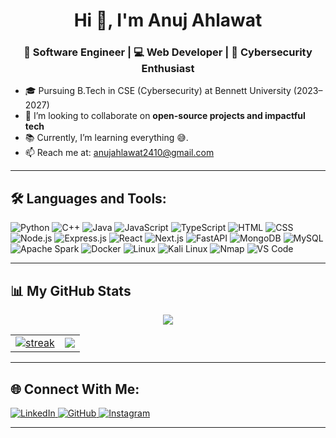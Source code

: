 

<h1 align="center">Hi 👋, I'm Anuj Ahlawat</h1>
<h3 align="center">🚀 Software Engineer | 💻 Web Developer | 🔐 Cybersecurity Enthusiast </h3>




  - 🎓 Pursuing B.Tech in CSE (Cybersecurity) at Bennett University (2023–2027)
- 👯 I’m looking to collaborate on **open-source projects and impactful tech**
- 📚 Currently, I’m learning everything 😅.
- 📫 Reach me at: anujahlawat2410@gmail.com


---

## 🛠️ Languages and Tools:

![Python](https://img.shields.io/badge/Python-black?style=for-the-badge&logo=python)
![C++](https://img.shields.io/badge/C++-blue?style=for-the-badge&logo=c%2B%2B)
![Java](https://img.shields.io/badge/Java-red?style=for-the-badge&logo=java)
![JavaScript](https://img.shields.io/badge/JavaScript-yellow?style=for-the-badge&logo=javascript)
![TypeScript](https://img.shields.io/badge/TypeScript-blue?style=for-the-badge&logo=typescript)
![HTML](https://img.shields.io/badge/HTML5-orange?style=for-the-badge&logo=html5)
![CSS](https://img.shields.io/badge/CSS3-blue?style=for-the-badge&logo=css3)
![Node.js](https://img.shields.io/badge/Node.js-339933?style=for-the-badge&logo=nodedotjs&logoColor=white)
![Express.js](https://img.shields.io/badge/Express.js-black?style=for-the-badge&logo=express)
![React](https://img.shields.io/badge/React-20232A?style=for-the-badge&logo=react&logoColor=61DAFB)
![Next.js](https://img.shields.io/badge/Next.js-black?style=for-the-badge&logo=next.js)
![FastAPI](https://img.shields.io/badge/FastAPI-005571?style=for-the-badge&logo=fastapi)
![MongoDB](https://img.shields.io/badge/MongoDB-4EA94B?style=for-the-badge&logo=mongodb&logoColor=white)
![MySQL](https://img.shields.io/badge/MySQL-00758F?style=for-the-badge&logo=mysql&logoColor=white)
![Apache Spark](https://img.shields.io/badge/Apache_Spark-FDEE21?style=for-the-badge&logo=apachespark)
![Docker](https://img.shields.io/badge/Docker-2496ED?style=for-the-badge&logo=docker&logoColor=white)
![Linux](https://img.shields.io/badge/Linux-FCC624?style=for-the-badge&logo=linux&logoColor=black)
![Kali Linux](https://img.shields.io/badge/Kali_Linux-557C94?style=for-the-badge&logo=kalilinux&logoColor=white)
![Nmap](https://img.shields.io/badge/Nmap-004170?style=for-the-badge&logo=nmap&logoColor=white)
![VS Code](https://img.shields.io/badge/VS_Code-007ACC?style=for-the-badge&logo=visualstudiocode)


---

## 📊 My GitHub Stats

<p align="center">
  <img src="https://github-readme-stats.vercel.app/api?username=anuj-ahlawat&show_icons=true&theme=tokyonight&hide_border=true" />
</p>

<table align="center">
  <tr>
    <td>
      <a href="https://git.io/streak-stats">
        <img title="🔥 GitHub Streak Stats" alt="streak" src="https://github-readme-streak-stats.herokuapp.com/?user=anuj-ahlawat&theme=tokyonight&hide_border=true"/>
      </a>
    </td>
    <td>
      <img src="https://github-readme-stats.vercel.app/api/top-langs/?username=anuj-ahlawat&layout=compact&theme=tokyonight&hide_border=true" />
    </td>
  </tr>
</table>


---


<h2>🌐 Connect With Me:</h2>

<p>
  <a href="https://www.linkedin.com/in/anujahlawat2410/" target="_blank">
    <img alt="LinkedIn" src="https://img.shields.io/badge/LinkedIn-0A66C2?style=for-the-badge&logo=linkedin&logoColor=white"/>
  </a>
  <a href="https://github.com/anuj-ahlawat" target="_blank">
    <img alt="GitHub" src="https://img.shields.io/badge/GitHub-000000?style=for-the-badge&logo=github&logoColor=white"/>
  </a>
  <a href="https://www.instagram.com/anuj_ahlawat_01/" target="_blank">
    <img alt="Instagram" src="https://img.shields.io/badge/Instagram-E4405F?style=for-the-badge&logo=instagram&logoColor=white"/>
  </a>
</p>
 



---


